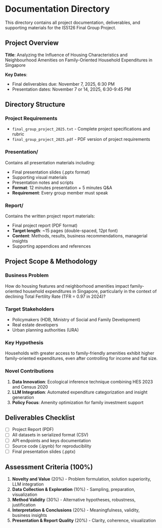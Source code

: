 # Documentation Directory

This directory contains all project documentation, deliverables, and supporting materials for the IS5126 Final Group Project.

## Project Overview
**Title**: Analyzing the Influence of Housing Characteristics and Neighbourhood Amenities on Family-Oriented Household Expenditures in Singapore

**Key Dates**:
- Final deliverables due: November 7, 2025, 6:30 PM
- Presentation dates: November 7 or 14, 2025, 6:30-9:45 PM

## Directory Structure

### Project Requirements
- `final_group_project_2025.txt` - Complete project specifications and rubric
- `final_group_project_2025.pdf` - PDF version of project requirements

### Presentation/
Contains all presentation materials including:
- Final presentation slides (.pptx format)
- Supporting visual materials
- Presentation notes and scripts
- **Format**: 12 minutes presentation + 5 minutes Q&A
- **Requirement**: Every group member must speak

### Report/
Contains the written project report materials:
- Final project report (PDF format)
- **Target length**: ~15 pages (double-spaced, 12pt font)
- **Content**: Methods, results, business recommendations, managerial insights
- Supporting appendices and references

## Project Scope & Methodology

### Business Problem
How do housing features and neighborhood amenities impact family-oriented household expenditures in Singapore, particularly in the context of declining Total Fertility Rate (TFR = 0.97 in 2024)?

### Target Stakeholders
- Policymakers (HDB, Ministry of Social and Family Development)
- Real estate developers
- Urban planning authorities (URA)

### Key Hypothesis
Households with greater access to family-friendly amenities exhibit higher family-oriented expenditures, even after controlling for income and flat size.

### Novel Contributions
1. **Data Innovation**: Ecological inference technique combining HES 2023 and Census 2020
2. **LLM Integration**: Automated expenditure categorization and insight generation
3. **Policy Focus**: Amenity optimization for family investment support

## Deliverables Checklist
- [ ] Project Report (PDF)
- [ ] All datasets in serialized format (CSV)
- [ ] API endpoints and keys documentation
- [ ] Source code (.ipynb) for reproducibility
- [ ] Final presentation slides (.pptx)

## Assessment Criteria (100%)
1. **Novelty and Value** (20%) - Problem formulation, solution superiority, LLM integration
2. **Data Collection & Exploration** (10%) - Sampling, preparation, visualization
3. **Method Validity** (30%) - Alternative hypotheses, robustness, justification
4. **Interpretation & Conclusions** (20%) - Meaningfulness, validity, business insights
5. **Presentation & Report Quality** (20%) - Clarity, coherence, visualization